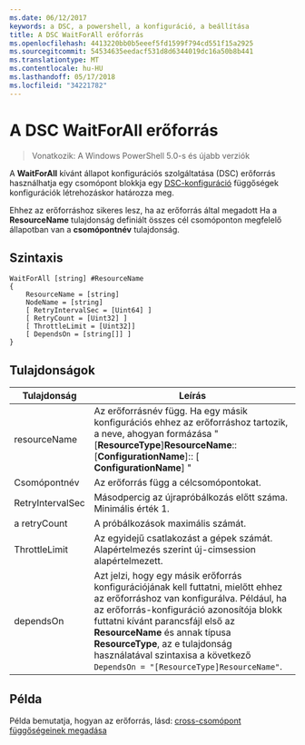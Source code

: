 ```yaml
---
ms.date: 06/12/2017
keywords: a DSC, a powershell, a konfiguráció, a beállítása
title: A DSC WaitForAll erőforrás
ms.openlocfilehash: 4413220bb0b5eeef5fd1599f794cd551f15a2925
ms.sourcegitcommit: 54534635eedacf531d8d6344019dc16a50b8b441
ms.translationtype: MT
ms.contentlocale: hu-HU
ms.lasthandoff: 05/17/2018
ms.locfileid: "34221782"
---
```

# <a name="dsc-waitforall-resource"></a>A DSC WaitForAll erőforrás

> Vonatkozik: A Windows PowerShell 5.0-s és újabb verziók

A **WaitForAll** kívánt állapot konfigurációs szolgáltatása (DSC) erőforrás használhatja egy csomópont blokkja egy [DSC-konfiguráció](configurations.md) függőségek konfigurációk létrehozáskor határozza meg.

Ehhez az erőforráshoz sikeres lesz, ha az erőforrás által megadott Ha a **ResourceName** tulajdonság definiált összes cél csomóponton megfelelő állapotban van a **csomópontnév** tulajdonság.


## <a name="syntax"></a>Szintaxis

```
WaitForAll [string] #ResourceName
{
    ResourceName = [string]
    NodeName = [string]
    [ RetryIntervalSec = [Uint64] ]
    [ RetryCount = [Uint32] ]
    [ ThrottleLimit = [Uint32]]
    [ DependsOn = [string[]] ]
}
```

## <a name="properties"></a>Tulajdonságok

|  Tulajdonság  |  Leírás   |
|---|---|
| resourceName| Az erőforrásnév függ. Ha egy másik konfigurációs ehhez az erőforráshoz tartozik, a neve, ahogyan formázása "[__ResourceType__]__ResourceName__:: [__ConfigurationName__]:: [ __ConfigurationName__] "|
| Csomópontnév| Az erőforrás függ a célcsomópontokat.|
| RetryIntervalSec| Másodpercig az újrapróbálkozás előtt száma. Minimális érték 1.|
| a retryCount| A próbálkozások maximális számát.|
| ThrottleLimit| Az egyidejű csatlakozást a gépek számát. Alapértelmezés szerint új-cimsession alapértelmezett.|
| dependsOn | Azt jelzi, hogy egy másik erőforrás konfigurációjának kell futtatni, mielőtt ehhez az erőforráshoz van konfigurálva. Például, ha az erőforrás-konfiguráció azonosítója blokk futtatni kívánt parancsfájl első az __ResourceName__ és annak típusa __ResourceType__, az e tulajdonság használatával szintaxisa a következő `DependsOn = "[ResourceType]ResourceName"`.|


## <a name="example"></a>Példa

Példa bemutatja, hogyan az erőforrás, lásd: [cross-csomópont függőségeinek megadása](crossNodeDependencies.md)
